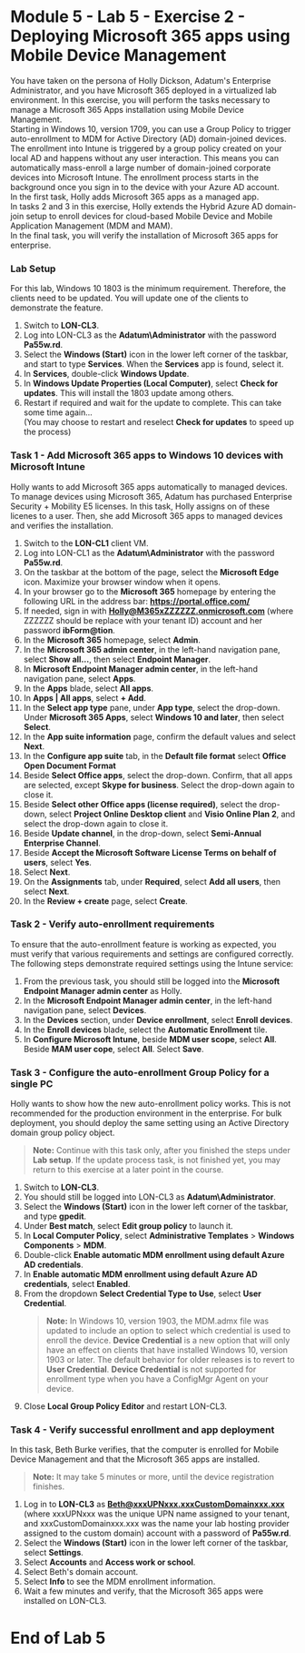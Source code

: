 # Module 5 - Lab 5 - Exercise 2 - Deploying Microsoft 365 apps using Mobile Device Management
You have taken on the persona of Holly Dickson, Adatum's Enterprise Administrator, and you have Microsoft 365 deployed in a virtualized lab environment. In this exercise, you will perform the tasks necessary to manage a Microsoft 365 Apps installation using Mobile Device Management.  
Starting in Windows 10, version 1709, you can use a Group Policy to trigger auto-enrollment to MDM for Active Directory (AD) domain-joined devices.  
The enrollment into Intune is triggered by a group policy created on your local AD and happens without any user interaction. This means you can automatically mass-enroll a large number of domain-joined corporate devices into Microsoft Intune. The enrollment process starts in the background once you sign in to the device with your Azure AD account.  
In the first task, Holly adds Microsoft 365 apps as a managed app.  
In tasks 2 and 3 in this exercise, Holly extends the Hybrid Azure AD domain-join setup to enroll devices for cloud-based Mobile Device and Mobile Application Management (MDM and MAM).  
In the final task, you will verify the installation of Microsoft 365 apps for enterprise.

### Lab Setup
For this lab, Windows 10 1803 is the minimum requirement. Therefore, the clients need to be updated. You will update one of the clients to demonstrate the feature.
1. Switch to **LON-CL3**.
1. Log into LON-CL3 as the **Adatum\Administrator** with the password **Pa55w.rd**.
1. Select the **Windows (Start)** icon in the lower left corner of the taskbar, and start to type **Services**. When the **Services** app is found, select it.
1. In **Services**, double-click **Windows Update**.
1. In **Windows Update Properties (Local Computer)**, select **Check for updates**. This will install the 1803 update among others.
1. Restart if required and wait for the update to complete. This can take some time again...  
   (You may choose to restart and reselect **Check for updates** to speed up the process)

### Task 1 - Add Microsoft 365 apps to Windows 10 devices with Microsoft Intune
Holly wants to add Microsoft 365 apps automatically to managed devices. To manage devices using Microsoft 365, Adatum has purchased Enterprise Security + Mobility E5 licenses. In this task, Holly assigns on of these licenes to a user. Then, she add Microsoft 365 apps to managed devices and verifies the installation.
1. Switch to the **LON-CL1** client VM.
1. Log into LON-CL1 as the **Adatum\Administrator** with the password **Pa55w.rd**.
1. On the taskbar at the bottom of the page, select the **Microsoft Edge** icon. Maximize your browser window when it opens.
1. In your browser go to the **Microsoft 365** homepage by entering the following URL in the address bar: **https://portal.office.com/** 
1. If needed, sign in with **Holly@M365xZZZZZZ.onmicrosoft.com** (where ZZZZZZ should be replace with your tenant ID) account and her password **ibForm@tion**.
1. In the **Microsoft 365** homepage, select **Admin**.
1. In the **Microsoft 365 admin center**, in the left-hand navigation pane, select **Show all...**, then select **Endpoint Manager**.
1. In **Microsoft Endpoint Manager admin center**, in the left-hand navigation pane, select **Apps**.
1. In the **Apps** blade, select **All apps**.
1. In **Apps | All apps**, select **+ Add**.
1. In the **Select app type** pane, under **App type**, select the drop-down. Under **Microsoft 365 Apps**, select **Windows 10 and later**, then select **Select**.
1. In the **App suite information** page, confirm the default values and select **Next**.
1. In the **Configure app suite** tab, in the **Default file format** select **Office Open Document Format**
1. Beside **Select Office apps**, select the drop-down. Confirm, that all apps are selected, except **Skype for business**. Select the drop-down again to close it.
1. Beside **Select other Office apps (license required)**, select the drop-down, select **Project Online Desktop client** and **Visio Online Plan 2**, and select the drop-down again to close it.
1. Beside **Update channel**, in the drop-down, select **Semi-Annual Enterprise Channel**.
1. Beside **Accept the Microsoft Software License Terms on behalf of users**, select **Yes**.
1. Select **Next**.
1. On the **Assignments** tab, under **Required**, select **Add all users**, then select **Next**.
1. In the **Review + create** page, select **Create**.

### Task 2 - Verify auto-enrollment requirements
To ensure that the auto-enrollment feature is working as expected, you must verify that various requirements and settings are configured correctly. The following steps demonstrate required settings using the Intune service:
1. From the previous task, you should still be logged into the **Microsoft Endpoint Manager admin center** as Holly.
1. In the **Microsoft Endpoint Manager admin center**, in the left-hand navigation pane, select **Devices**.
1. In the **Devices** section, under **Device enrollment**, select **Enroll devices**.
1. In the **Enroll devices** blade, select the **Automatic Enrollment** tile.
1. In **Configure Microsoft Intune**, beside **MDM user scope**, select **All**. Beside **MAM user cope**, select **All**. Select **Save**.

### Task 3 - Configure the auto-enrollment Group Policy for a single PC
Holly wants to show how the new auto-enrollment policy works. This is not recommended for the production environment in the enterprise. For bulk deployment, you should deploy the same setting using an Active Directory domain group policy object.
>**Note:** Continue with this task only, after you finished the steps under **Lab setup**. If the update process task, is not finished yet, you may return to this exercise at a later point in the course.
1. Switch to **LON-CL3**.
1. You should still be logged into LON-CL3 as **Adatum\Administrator**. 
1. Select the **Windows (Start)** icon in the lower left corner of the taskbar, and type **gpedit**.
1. Under **Best match**, select **Edit group policy** to launch it.
1. In **Local Computer Policy**, select **Administrative Templates** > **Windows Components** > **MDM**.
1. Double-click **Enable automatic MDM enrollment using default Azure AD credentials**. 
1. In **Enable automatic MDM enrollment using default Azure AD credentials**, select **Enabled**.
1. From the dropdown **Select Credential Type to Use**, select **User Credential**.
   >**Note:** In Windows 10, version 1903, the MDM.admx file was updated to include an option to select which credential is used to enroll the device. **Device Credential** is a new option that will only have an effect on clients that have installed Windows 10, version 1903 or later. The default behavior for older releases is to revert to **User Credential**. **Device Credential** is not supported for enrollment type when you have a ConfigMgr Agent on your device.
1. Close **Local Group Policy Editor** and restart LON-CL3.

### Task 4 - Verify successful enrollment and app deployment
In this task, Beth Burke verifies, that the computer is enrolled for Mobile Device Management and that the Microsoft 365 apps are installed.
>**Note:** It may take 5 minutes or more, until the device registration finishes.
1. Log in to **LON-CL3** as **Beth@xxxUPNxxx.xxxCustomDomainxxx.xxx** (where xxxUPNxxx was the unique UPN name assigned to your tenant, and xxxCustomDomainxxx.xxx was the name your lab hosting provider assigned to the custom domain) account with a password of **Pa55w.rd**.
1. Select the **Windows (Start)** icon in the lower left corner of the taskbar, select **Settings**.
1. Select **Accounts** and **Access work or school**.
1. Select Beth's domain account.
1. Select **Info** to see the MDM enrollment information.
1. Wait a few minutes and verify, that the Microsoft 365 apps were installed on LON-CL3.
# End of Lab 5
